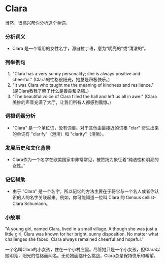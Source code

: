 # Clara

当然，很高兴帮你分析这个单词。

  

### 分析词义

  

*   Clara 是一个常用的女性名字，源自拉丁语，意为“明亮的”或“清澈的”。

  

### 列举例句

  

1.  "Clara has a very sunny personality; she is always positive and cheerful." (Clara的性格很阳光，她总是积极快乐。)
2.  "It was Clara who taught me the meaning of kindness and resilience." (是Clara教我了解了什么是善良和坚韧。)
3.  "The beautiful voice of Clara filled the hall and left us all in awe." (Clara美妙的声音充满了大厅，让我们所有人都感到震惊。)

  

### 词根词缀分析

  

*   "Clara" 是一个单位词，没有词缀。对于其他由最接近的词根 "clar" 衍生出来的单词有 "clarify"（澄清）和 "clarity"（清晰）。

  

### 发展历史和文化背景

  

*   Clara作为一个名字在欧美国家中非常常见，被赞扬为象征着“纯洁性和明亮的女性。”

  

### 记忆辅助

  

*   由于 "Clara" 是一个名字，所以记忆的方法主要在于将它与一个名人或者你认识的人的名字关联起来。例如，你可能知道一位叫 Clara 的 famous cellist-Clara Schumann。

  

### 小故事

  

"A young girl, named Clara, lived in a small village. Although she was just a little girl, Clara was known for her bright, sunny disposition. No matter what challenges she faced, Clara always remained cheerful and hopeful."

  

一个名叫Clara的小女孩，住在一个小村庄里。尽管她只是一个小女孩，但Clara以她明亮，阳光的性格而闻名。无论她面临什么挑战，Clara总是保持快乐和希望。
